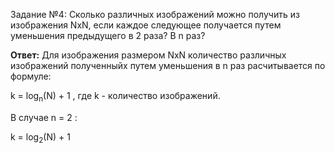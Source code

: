 Задание №4: Сколько различных изображений можно получить из изображения NxN, если каждое следующее получается путем уменьшения предыдущего в 2 раза? В n раз?

**Ответ:**
Для изображения размером NxN количество  различных изображений полученныйх путем уменьшения в n раз расчитывается по формуле:

k = log<sub>n</sub>(N) + 1 , где k - количество изображений.

В случае n = 2 :

k = log<sub>2</sub>(N) + 1
